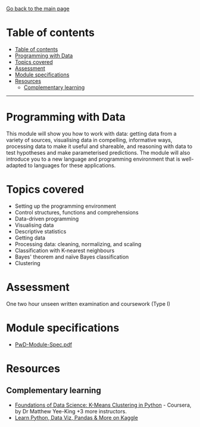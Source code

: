 [Go back to the main page](../../../README.md)

# Table of contents

- [Table of contents](#table-of-contents)
- [Programming with Data](#programming-with-data)
- [Topics covered](#topics-covered)
- [Assessment](#assessment)
- [Module specifications](#module-specifications)
- [Resources](#resources)
  - [Complementary learning](#complementary-learning)

---

# Programming with Data

This module will show you how to work with data: getting data from a
variety of sources, visualising data in compelling, informative ways,
processing data to make it useful and shareable, and reasoning with
data to test hypotheses and make parameterised predictions. The module
will also introduce you to a new language and programming environment
that is well-adapted to languages for these applications.

# Topics covered

- Setting up the programming environment
- Control structures, functions and comprehensions
- Data-driven programming
- Visualising data
- Descriptive statistics
- Getting data
- Processing data: cleaning, normalizing, and scaling
- Classification with K-nearest neighbours
- Bayes' theorem and naïve Bayes classification
- Clustering

# Assessment

One two hour unseen written examination and coursework (Type I)

# Module specifications

- [PwD-Module-Spec.pdf](./PwD-Module-Spec.pdf)

# Resources

## Complementary learning

- [Foundations of Data Science: K-Means Clustering in Python](https://www.coursera.org/learn/data-science-k-means-clustering-python) - Coursera, by Dr Matthew Yee-King +3 more instructors.
- [Learn Python, Data Viz, Pandas & More on Kaggle](https://www.kaggle.com/learn/overview)
